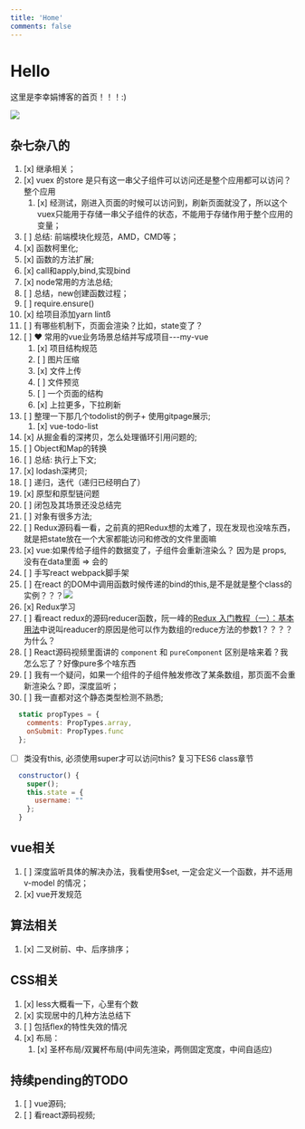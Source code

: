 ```yaml
---
title: 'Home'
comments: false
---
```


<script async defer src="https://buttons.github.io/buttons.js"></script>

# Hello 

这里是李幸娟博客的首页！！！:)

<img src='/Blog/images/home-banner.svg' />


## 杂七杂八的

1. [x]  继承相关；
2. [x]  vuex 的store 是只有这一串父子组件可以访问还是整个应用都可以访问？整个应用
   1. [x]  经测试，刚进入页面的时候可以访问到，刷新页面就没了，所以这个vuex只能用于存储一串父子组件的状态，不能用于存储作用于整个应用的变量；
3. [ ]  总结: 前端模块化规范，AMD，CMD等；
4. [x]  函数柯里化;
5. [x]  函数的方法扩展;
6. [x]  call和apply,bind,实现bind
7. [x]  node常用的方法总结;
8. [ ]  总结，new创建函数过程；
9. [ ]  require.ensure()
10. [x]  给项目添加yarn lintß
12. [ ]  有哪些机制下，页面会渲染？比如，state变了？
13. [ ]  ❤️ 常用的vue业务场景总结并写成项目---my-vue
    1. [x]  项目结构规范
    2. [ ]  图片压缩
    3. [x]  文件上传
    4. [ ]  文件预览
    5. [ ]  一个页面的结构
    6. [x]  上拉更多，下拉刷新
14. [ ]  整理一下那几个todolist的例子+ 使用gitpage展示;
    1.  [x]  vue-todo-list
15. [x]  从掘金看的深拷贝，怎么处理循环引用问题的;
16. [ ]  Object和Map的转换
17. [ ]  总结: 执行上下文;
18. [x]  lodash深拷贝;
19. [ ]  递归，迭代（递归已经明白了）
20. [x]  原型和原型链问题
21. [ ]  闭包及其场景还没总结完
22. [ ]  对象有很多方法;
24. [ ]  Redux源码看一看，之前真的把Redux想的太难了，现在发现也没啥东西，就是把state放在一个大家都能访问和修改的文件里面嘛
25. [x]  vue:如果传给子组件的数据变了，子组件会重新渲染么？ 因为是 props, 没有在data里面 => 会的
26. [ ]  手写react webpack脚手架
27. [ ]  在react 的DOM中调用函数时候传递的bind的this,是不是就是整个class的实例？？？<img src='/Blog/images/react调用函数传递的this.png'>
28. [x]  Redux学习
29. [ ]  看react redux的源码reducer函数，阮一峰的[Redux 入门教程（一）：基本用法](http://www.ruanyifeng.com/blog/2016/09/redux_tutorial_part_one_basic_usages.html)中说叫readucer的原因是他可以作为数组的reduce方法的参数1？？？？为什么？
30. [ ]  React源码视频里面讲的 `component` 和 `pureComponent` 区别是啥来着？我怎么忘了？好像pure多个啥东西
31. [ ]  我有一个疑问，如果一个组件的子组件触发修改了某条数组，那页面不会重新渲染么？即，深度监听；
32. [ ]  我一直都对这个静态类型检测不熟悉;

```javascript
  static propTypes = {
    comments: PropTypes.array,
    onSubmit: PropTypes.func
  };
```
- [ ] 类没有this, 必须使用super才可以访问this? 复习下ES6 class章节
```javascript
  constructor() {
    super();
    this.state = {
      username: ""
    };
  }
```

## vue相关

1. [ ]  深度监听具体的解决办法，我看使用$set, 一定会定义一个函数，并不适用v-model 的情况；
2. [x]  vue开发规范

## 算法相关

1. [x] 二叉树前、中、后序排序；


## CSS相关

1. [x] less大概看一下，心里有个数
2. [x] 实现居中的几种方法总结下
3. [ ] 包括flex的特性失效的情况
4. [x] 布局：
   1. [x] 圣杯布局/双翼杯布局(中间先渲染，两侧固定宽度，中间自适应)

## 持续pending的TODO

1. [ ] vue源码;
2. [ ] 看react源码视频;